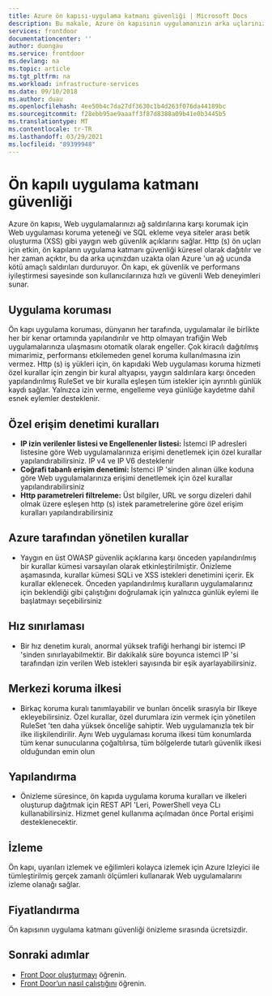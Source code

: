 ```yaml
---
title: Azure ön kapısı-uygulama katmanı güvenliği | Microsoft Docs
description: Bu makale, Azure ön kapısının uygulamanızın arka uçlarınızın korunmasına ve güvenliğini sağlamanıza nasıl olanak sağladığını anlamanıza yardımcı olur
services: frontdoor
documentationcenter: ''
author: duongau
ms.service: frontdoor
ms.devlang: na
ms.topic: article
ms.tgt_pltfrm: na
ms.workload: infrastructure-services
ms.date: 09/10/2018
ms.author: duau
ms.openlocfilehash: 4ee50b4c7da27df3630c1b4d263f076da44189bc
ms.sourcegitcommit: f28ebb95ae9aaaff3f87d8388a09b41e0b3445b5
ms.translationtype: MT
ms.contentlocale: tr-TR
ms.lasthandoff: 03/29/2021
ms.locfileid: "89399948"
---
```

# <a name="application-layer-security-with-front-door"></a>Ön kapılı uygulama katmanı güvenliği
Azure ön kapısı, Web uygulamalarınızı ağ saldırılarına karşı korumak için Web uygulaması koruma yeteneği ve SQL ekleme veya siteler arası betik oluşturma (XSS) gibi yaygın web güvenlik açıklarını sağlar. Http (s) ön uçları için etkin, ön kapıların uygulama katmanı güvenliği küresel olarak dağıtılır ve her zaman açıktır, bu da arka uçınızdan uzakta olan Azure 'un ağ ucunda kötü amaçlı saldırıları durduruyor. Ön kapı, ek güvenlik ve performans iyileştirmesi sayesinde son kullanıcılarınıza hızlı ve güvenli Web deneyimleri sunar.

## <a name="application-protection"></a>Uygulama koruması
Ön kapı uygulama koruması, dünyanın her tarafında, uygulamalar ile birlikte her bir kenar ortamında yapılandırılır ve http olmayan trafiğin Web uygulamalarınıza ulaşmasını otomatik olarak engeller. Çok kiracılı dağıtılmış mimarimiz, performansı etkilemeden genel koruma kullanılmasına izin vermez. Http (s) iş yükleri için, ön kapıdaki Web uygulaması koruma hizmeti özel kurallar için zengin bir kural altyapısı, yaygın saldırılara karşı önceden yapılandırılmış RuleSet ve bir kuralla eşleşen tüm istekler için ayrıntılı günlük kaydı sağlar. Yalnızca izin verme, engelleme veya günlüğe kaydetme dahil esnek eylemler desteklenir.

## <a name="custom-access-control-rules"></a>Özel erişim denetimi kuralları
- **IP izin verilenler listesi ve Engellenenler listesi:** İstemci IP adresleri listesine göre Web uygulamalarınıza erişimi denetlemek için özel kurallar yapılandırabilirsiniz. IP v4 ve IP V6 desteklenir
- **Coğrafi tabanlı erişim denetimi:** İstemci IP 'sinden alınan ülke koduna göre Web uygulamalarınıza erişimi denetlemek için özel kurallar yapılandırabilirsiniz
- **Http parametreleri filtreleme:** Üst bilgiler, URL ve sorgu dizeleri dahil olmak üzere eşleşen http (s) istek parametrelerine göre özel erişim kuralları yapılandırabilirsiniz

## <a name="azure-managed-rules"></a>Azure tarafından yönetilen kurallar
- Yaygın en üst OWASP güvenlik açıklarına karşı önceden yapılandırılmış bir kurallar kümesi varsayılan olarak etkinleştirilmiştir. Önizleme aşamasında, kurallar kümesi SQLi ve XSS istekleri denetimini içerir. Ek kurallar eklenecek. Önceden yapılandırılmış kuralların uygulamalarınız için beklendiği gibi çalıştığını doğrulamak için yalnızca günlük eylemi ile başlatmayı seçebilirsiniz 

## <a name="rate-limiting"></a>Hız sınırlaması
- Bir hız denetim kuralı, anormal yüksek trafiği herhangi bir istemci IP 'sinden sınırlayabilmektir.  Bir dakikalık süre boyunca istemci IP 'si tarafından izin verilen Web istekleri sayısında bir eşik ayarlayabilirsiniz.

## <a name="centralized-protection-policy"></a>Merkezi koruma ilkesi
- Birkaç koruma kuralı tanımlayabilir ve bunları öncelik sırasıyla bir Ilkeye ekleyebilirsiniz. Özel kurallar, özel durumlara izin vermek için yönetilen RuleSet 'ten daha yüksek önceliğe sahiptir. Web uygulamanızla tek bir ilke ilişkilendirilir.  Aynı Web uygulaması koruma ilkesi tüm konumlarda tüm kenar sunucularına çoğaltılırsa, tüm bölgelerde tutarlı güvenlik ilkesi olduğundan emin olun

## <a name="configuration"></a>Yapılandırma
- Önizleme süresince, ön kapıda uygulama koruma kuralları ve ilkeleri oluşturup dağıtmak için REST API 'Leri, PowerShell veya CLı kullanabilirsiniz. Hizmet genel kullanıma açılmadan önce Portal erişimi desteklenecektir. 


## <a name="monitoring"></a>İzleme
Ön kapı, uyarıları izlemek ve eğilimleri kolayca izlemek için Azure Izleyici ile tümleştirilmiş gerçek zamanlı ölçümleri kullanarak Web uygulamalarını izleme olanağı sağlar.

## <a name="pricing"></a>Fiyatlandırma
Ön kapısının uygulama katmanı güvenliği önizleme sırasında ücretsizdir.


## <a name="next-steps"></a>Sonraki adımlar

- [Front Door oluşturmayı](quickstart-create-front-door.md) öğrenin.
- [Front Door’un nasıl çalıştığını](front-door-routing-architecture.md) öğrenin.
